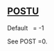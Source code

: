 ## [POSTU](https://nexus.hexagon.com/documentationcenter/bundle/MSC_Nastran_2022.4/page/Nastran_Combined_Book/qrg/parameters/TOC.POSTU.xhtml)

Default    = -1

See  POST =0.

